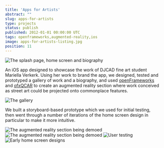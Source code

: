 ```yaml
---
title: 'Apps for Artists'
abstract: ""
slug: apps-for-artists
type: projects
status: publish
published: 2012-01-01 00:00:00 UTC
tags: openframeworks,augmented-reality,ios
image: apps-for-artists-listing.jpg
position: 11
---
```


![The splash page, home screen and
biography](/images/splashandhome-copy_8601619494_o.jpg)

An iOS app designed to showcase the work of DJCAD fine art student
Mariella Verkerk. Using her work to brand the app, we designed, tested
and prototyped a gallery of work and a biography, and used
[openFrameworks][1] and [ofxQCAR][2] to create an augmented reality section where work
conceived as street art could be projected onto commonplace features.

![The
gallery](/images/gallery_8600520115_o.jpg)

We built a storyboard-based prototype which we used for initial testing,
then went through a number of iterations of the home screen design in
particular to make it more intuitive.

![The augmented reality section being
demoed](/images/arsection2_8601619446_o.jpg)
![The augmented reality section being
demoed](/images/arsection_8601619714_o.jpg)
![User
testing](/images/testing2_8600519861_o.jpg)
![Early home screen
designs](/images/homescreendevelopment_8600520047_o.jpg)



[1]: https://www.openframeworks.cc/
[2]: https://github.com/julapy/ofxQCAR
